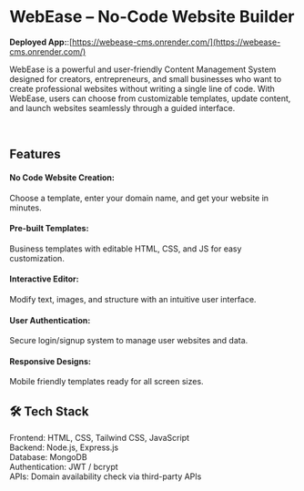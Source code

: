# WebEase – No-Code Website Builder

**Deployed App:**:[https://webease-cms.onrender.com/](https://webease-cms.onrender.com/)
<p>
WebEase is a powerful and user-friendly Content Management System designed for creators, entrepreneurs, and small businesses who want to create professional websites without writing a single line of code. With WebEase, users can choose from customizable templates, update content, and launch websites seamlessly through a guided interface.
</p>

</br>

<h2>Features </h2>

<h4>No Code Website Creation:</h4> 
Choose a template, enter your domain name, and get your website in minutes.
<h4>Pre-built Templates:</h4> 
<p>Business templates with editable HTML, CSS, and JS for easy customization.</p>
<h4>Interactive Editor:</h4> 
<p>Modify text, images, and structure with an intuitive user interface. </p>
<h4>User Authentication:</h4> 
<p>Secure login/signup system to manage user websites and data.</p>
<h4>Responsive Designs:</h4> 
<p>Mobile friendly templates ready for all screen sizes.</p>

<h2>🛠️ Tech Stack</h2>
Frontend: HTML, CSS, Tailwind CSS, JavaScript <br>
Backend: Node.js, Express.js <br>
Database: MongoDB <br>
Authentication: JWT / bcrypt <br>
APIs: Domain availability check via third-party APIs 
